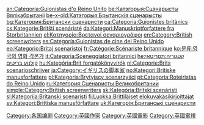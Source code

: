 [an:Categoría:Guionistas d'o Reino
Unito](https://zh.wikipedia.org/wiki/an:Categoría:Guionistas_d'o_Reino_Unito "wikilink")
[be:Катэгорыя:Сцэнарысты
Вялікабрытаніі](https://zh.wikipedia.org/wiki/be:Катэгорыя:Сцэнарысты_Вялікабрытаніі "wikilink")
[be-x-old:Катэгорыя:Брытанскія
сцэнарысты](https://zh.wikipedia.org/wiki/be-x-old:Катэгорыя:Брытанскія_сцэнарысты "wikilink")
[bg:Категория:Британски
сценаристи](https://zh.wikipedia.org/wiki/bg:Категория:Британски_сценаристи "wikilink")
[ca:Categoria:Guionistes
britànics](https://zh.wikipedia.org/wiki/ca:Categoria:Guionistes_britànics "wikilink")
[cs:Kategorie:Britští
scenáristé](https://zh.wikipedia.org/wiki/cs:Kategorie:Britští_scenáristé "wikilink")
[da:Kategori:Manuskriptforfattere fra
Storbritannien](https://zh.wikipedia.org/wiki/da:Kategori:Manuskriptforfattere_fra_Storbritannien "wikilink")
[el:Κατηγορία:Βρετανοί
σεναριογράφοι](https://zh.wikipedia.org/wiki/el:Κατηγορία:Βρετανοί_σεναριογράφοι "wikilink")
[en:Category:British
screenwriters](https://zh.wikipedia.org/wiki/en:Category:British_screenwriters "wikilink")
[es:Categoría:Guionistas de cine del Reino
Unido](https://zh.wikipedia.org/wiki/es:Categoría:Guionistas_de_cine_del_Reino_Unido "wikilink")
[eo:Kategorio:Britaj
scenaristoj](https://zh.wikipedia.org/wiki/eo:Kategorio:Britaj_scenaristoj "wikilink")
[fr:Catégorie:Scénariste
britannique](https://zh.wikipedia.org/wiki/fr:Catégorie:Scénariste_britannique "wikilink")
[ko:분류:영국의 영화
각본가](https://zh.wikipedia.org/wiki/ko:분류:영국의_영화_각본가 "wikilink")
[it:Categoria:Sceneggiatori
britannici](https://zh.wikipedia.org/wiki/it:Categoria:Sceneggiatori_britannici "wikilink")
[he:קטגוריה:תסריטאי קולנוע
בריטים](https://zh.wikipedia.org/wiki/he:קטגוריה:תסריטאי_קולנוע_בריטים "wikilink")
[hu:Kategória:Brit
forgatókönyvírók](https://zh.wikipedia.org/wiki/hu:Kategória:Brit_forgatókönyvírók "wikilink")
[nl:Categorie:Brits
scenarioschrijver](https://zh.wikipedia.org/wiki/nl:Categorie:Brits_scenarioschrijver "wikilink")
[ja:Category:イギリスの脚本家](https://zh.wikipedia.org/wiki/ja:Category:イギリスの脚本家 "wikilink")
[no:Kategori:Britiske
manusforfattere](https://zh.wikipedia.org/wiki/no:Kategori:Britiske_manusforfattere "wikilink")
[pl:Kategoria:Brytyjscy
scenarzyści](https://zh.wikipedia.org/wiki/pl:Kategoria:Brytyjscy_scenarzyści "wikilink")
[pt:Categoria:Roteiristas do Reino
Unido](https://zh.wikipedia.org/wiki/pt:Categoria:Roteiristas_do_Reino_Unido "wikilink")
[ru:Категория:Сценаристы
Великобритании](https://zh.wikipedia.org/wiki/ru:Категория:Сценаристы_Великобритании "wikilink")
[simple:Category:British
screenwriters](https://zh.wikipedia.org/wiki/simple:Category:British_screenwriters "wikilink")
[sk:Kategória:Britskí
scenáristi](https://zh.wikipedia.org/wiki/sk:Kategória:Britskí_scenáristi "wikilink")
[sl:Kategorija:Britanski
scenaristi](https://zh.wikipedia.org/wiki/sl:Kategorija:Britanski_scenaristi "wikilink")
[fi:Luokka:Brittiläiset
elokuvakäsikirjoittajat](https://zh.wikipedia.org/wiki/fi:Luokka:Brittiläiset_elokuvakäsikirjoittajat "wikilink")
[sv:Kategori:Brittiska
manusförfattare](https://zh.wikipedia.org/wiki/sv:Kategori:Brittiska_manusförfattare "wikilink")
[uk:Категорія:Британські
сценаристи](https://zh.wikipedia.org/wiki/uk:Категорія:Британські_сценаристи "wikilink")

[Category:各国编剧](https://zh.wikipedia.org/wiki/Category:各国编剧 "wikilink")
[Category:英國作家](https://zh.wikipedia.org/wiki/Category:英國作家 "wikilink")
[Category:英國電影](https://zh.wikipedia.org/wiki/Category:英國電影 "wikilink")
[Category:英國電視](https://zh.wikipedia.org/wiki/Category:英國電視 "wikilink")